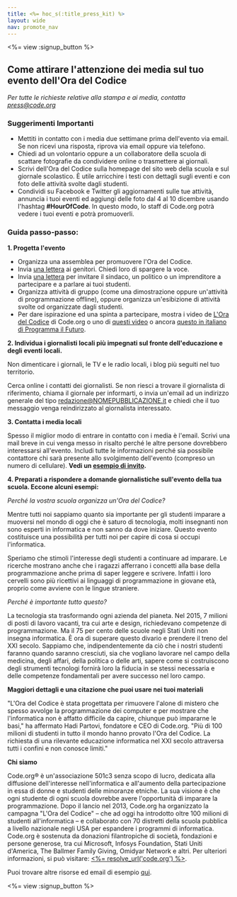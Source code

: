 ```yaml
---
title: <%= hoc_s(:title_press_kit) %>
layout: wide
nav: promote_nav
---
```

<%= view :signup_button %>

## Come attirare l'attenzione dei media sul tuo evento dell'Ora del Codice

*Per tutte le richieste relative alla stampa e ai media, contatta <press@code.org>*

### Suggerimenti Importanti

- Mettiti in contatto con i media due settimane prima dell'evento via email. Se non ricevi una risposta, riprova via email oppure via telefono.
- Chiedi ad un volontario oppure a un collaboratore della scuola di scattare fotografie da condividere online o trasmettere ai giornali.
- Scrivi dell'Ora del Codice sulla homepage del sito web della scuola e sul giornale scolastico. &Egrave; utile arricchire i testi con dettagli sugli eventi e con foto delle attività svolte dagli studenti.
- Condividi su Facebook e Twitter gli aggiornamenti sulle tue attività, annuncia i tuoi eventi ed aggiungi delle foto dal 4 al 10 dicembre usando l'hashtag **#HourOfCode**. In questo modo, lo staff di Code.org potrà vedere i tuoi eventi e potrà promuoverli.

### Guida passo-passo:

**1. Progetta l'evento**

- Organizza una assemblea per promuovere l'Ora del Codice.
- Invia [una lettera](<%= resolve_url('/promote/resources#sample-emails') %>) ai genitori. Chiedi loro di spargere la voce.
- Invia [una lettera](<%= resolve_url('/promote/resources#sample-emails') %>) per invitare il sindaco, un politico o un imprenditore a partecipare e a parlare ai tuoi studenti.
- Organizza attività di gruppo (come una dimostrazione oppure un'attività di programmazione offline), oppure organizza un'esibizione di attività svolte od organizzate dagli studenti.
- Per dare ispirazione ed una spinta a partecipare, mostra i video de [L'Ora del Codice](<%= resolve_url('/') %>) di Code.org o uno di [questi video](<%= resolve_url('/promote/resources#videos') %>) o ancora <a href="https://www.programmailfuturo.it/notizie/il-terzo-anno-del-progetto/marco-belinelli-con-programma-il-futuro" target="_blank">questo in italiano di Programma il Futuro</a>.

**2. Individua i giornalisti locali più impegnati sul fronte dell'educazione e degli eventi locali.**

Non dimenticare i giornali, le TV e le radio locali, i blog più seguiti nel tuo territorio.

Cerca online i contatti dei giornalisti. Se non riesci a trovare il giornalista di riferimento, chiama il giornale per informarti, o invia un'email ad un indirizzo generale del tipo redazione@NOMEPUBBLICAZIONE.it e chiedi che il tuo messaggio venga reindirizzato al giornalista interessato.

**3. Contatta i media locali**

Spesso il miglior modo di entrare in contatto con i media è l'email. Scrivi una mail breve in cui venga messo in risalto perché le altre persone dovrebbero interessarsi all'evento. Includi tutte le informazioni perché sia possibile contattore chi sarà presente allo svolgimento dell'evento (compreso un numero di cellulare). **Vedi un [esempio di invito](<%= resolve_url('/promote/resources#sample-emails') %>).**

**4. Preparati a rispondere a domande giornalistiche sull'evento della tua scuola. Eccone alcuni esempi:**

*Perché la vostra scuola organizza un'Ora del Codice?*

Mentre tutti noi sappiamo quanto sia importante per gli studenti imparare a muoversi nel mondo di oggi che è saturo di tecnologia, molti insegnanti non sono esperti in informatica e non sanno da dove iniziare. Questo evento costituisce una possibilità per tutti noi per capire di cosa si occupi l'informatica.

Speriamo che stimoli l'interesse degli studenti a continuare ad imparare. Le ricerche mostrano anche che i ragazzi afferrano i concetti alla base della programmazione anche prima di saper leggere e scrivere. Infatti i loro cervelli sono più ricettivi ai linguaggi di programmazione in giovane età, proprio come avviene con le lingue straniere.

*Perché è importante tutto questo?*

La tecnologia sta trasformando ogni azienda del pianeta. Nel 2015, 7 milioni di posti di lavoro vacanti, tra cui arte e design, richiedevano competenze di programmazione. Ma il 75 per cento delle scuole negli Stati Uniti non insegna informatica. È ora di superare questo divario e prendere il treno del XXI secolo. Sappiamo che, indipendentemente da ciò che i nostri studenti faranno quando saranno cresciuti, sia che vogliano lavorare nel campo della medicina, degli affari, della politica o delle arti, sapere come si costruiscono degli strumenti tecnologi fornirà loro la fiducia in se stessi necessaria e delle competenze fondamentali per avere successo nel loro campo.

**Maggiori dettagli e una citazione che puoi usare nei tuoi materiali**

"L'Ora del Codice è stata progettata per rimuovere l'alone di mistero che spesso avvolge la programmazione dei computer e per mostrare che l'informatica non è affatto difficile da capire, chiunque può impararne le basi," ha affermato Hadi Partovi, fondatore e CEO di Code.org. "Più di 100 milioni di studenti in tutto il mondo hanno provato l'Ora del Codice. La richiesta di una rilevante educazione informatica nel XXI secolo attraversa tutti i confini e non conosce limiti."

**Chi siamo**

Code.org® è un'associazione 501c3 senza scopo di lucro, dedicata alla diffusione dell'interesse nell'informatica e all'aumento della partecipazione in essa di donne e studenti delle minoranze etniche. La sua visione è che ogni studente di ogni scuola dovrebbe avere l'opportunità di imparare la programmazione. Dopo il lancio nel 2013, Code.org ha organizzato la campagna "L'Ora del Codice" – che ad oggi ha introdotto oltre 100 milioni di studenti all'informatica – e collaborato con 70 distretti della scuola pubblica a livello nazionale negli USA per espandere i programmi di informatica. Code.org è sostenuta da donazioni filantropiche di società, fondazioni e persone generose, tra cui Microsoft, Infosys Foundation, Stati Uniti d'America, The Ballmer Family Giving, Omidyar Network e altri. Per ulteriori informazioni, si può visitare: [<%= resolve_url('code.org') %>](<%= resolve_url('https://code.org') %>).

  
Puoi trovare altre risorse ed email di esempio [qui](<%= resolve_url('/promote') %>).

<%= view :signup_button %>